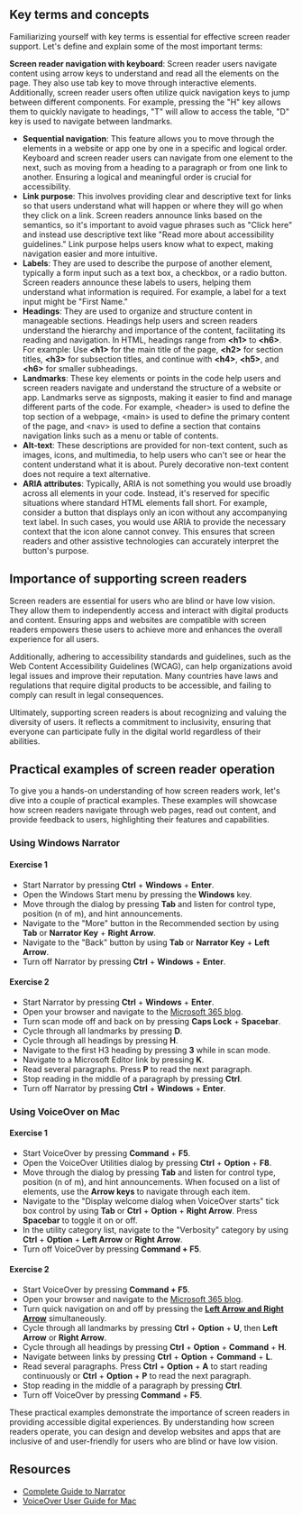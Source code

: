 ## Key terms and concepts

Familiarizing yourself with key terms is essential for effective screen reader support. Let's define and explain some of the most important terms:

 **Screen reader navigation with keyboard**: Screen reader users navigate content using arrow keys to understand and read all the elements on the page. They also use tab key to move through interactive elements. Additionally, screen reader users often utilize quick navigation keys to jump between different components. For example, pressing the "H" key allows them to quickly navigate to headings, "T" will allow to access the table, "D" key is used to navigate between landmarks.
- **Sequential navigation**: This feature allows you to move through the elements in a website or app one by one in a specific and logical order. Keyboard and screen reader users can navigate from one element to the next, such as moving from a heading to a paragraph or from one link to another. Ensuring a logical and meaningful order is crucial for accessibility.
- **Link purpose**: This involves providing clear and descriptive text for links so that users understand what will happen or where they will go when they click on a link. Screen readers announce links based on the semantics, so it's important to avoid vague phrases such as "Click here" and instead use descriptive text like "Read more about accessibility guidelines." Link purpose helps users know what to expect, making navigation easier and more intuitive. 
- **Labels**: They are used to describe the purpose of another element, typically a form input such as a text box, a checkbox, or a radio button. Screen readers announce these labels to users, helping them understand what information is required. For example, a label for a text input might be "First Name."
- **Headings**: They are used to organize and structure content in manageable sections. Headings help users and screen readers understand the hierarchy and importance of the content, facilitating its reading and navigation. In HTML, headings range from **\<h1>** to **\<h6>**. For example: Use **\<h1>** for the main title of the page, **\<h2>** for section titles, **\<h3>** for subsection titles, and continue with **\<h4>**, **\<h5>**, and **\<h6>** for smaller subheadings.
- **Landmarks**: These key elements or points in the code help users and screen readers navigate and understand the structure of a website or app. Landmarks serve as signposts, making it easier to find and manage different parts of the code. For example, \<header> is used to define the top section of a webpage, \<main> is used to define the primary content of the page, and \<nav> is used to define a section that contains navigation links such as a menu or table of contents.
- **Alt-text**: These descriptions are provided for non-text content, such as images, icons, and multimedia, to help users who can't see or hear the content understand what it is about. Purely decorative non-text content does not require a text alternative.
- **ARIA attributes**: Typically, ARIA is not something you would use broadly across all elements in your code. Instead, it's reserved for specific situations where standard HTML elements fall short. For example, consider a button that displays only an icon without any accompanying text label. In such cases, you would use ARIA to provide the necessary context that the icon alone cannot convey. This ensures that screen readers and other assistive technologies can accurately interpret the button's purpose.

## Importance of supporting screen readers

Screen readers are essential for users who are blind or have low vision. They allow them to independently access and interact with digital products and content. Ensuring apps and websites are compatible with screen readers empowers these users to achieve more and enhances the overall experience for all users. 

Additionally, adhering to accessibility standards and guidelines, such as the Web Content Accessibility Guidelines (WCAG), can help organizations avoid legal issues and improve their reputation. Many countries have laws and regulations that require digital products to be accessible, and failing to comply can result in legal consequences.

Ultimately, supporting screen readers is about recognizing and valuing the diversity of users. It reflects a commitment to inclusivity, ensuring that everyone can participate fully in the digital world regardless of their abilities.

## Practical examples of screen reader operation

To give you a hands-on understanding of how screen readers work, let's dive into a couple of practical examples. These examples will showcase how screen readers navigate through web pages, read out content, and provide feedback to users, highlighting their features and capabilities.

### Using Windows Narrator

#### Exercise 1
- Start Narrator by pressing **Ctrl** + **Windows** + **Enter**. 
- Open the Windows Start menu by pressing the **Windows** key.
- Move through the dialog by pressing **Tab** and listen for control type, position (n of m), and hint announcements.
- Navigate to the "More" button in the Recommended section by using **Tab** or **Narrator Key** + **Right Arrow**.
- Navigate to the "Back" button by using **Tab** or **Narrator Key** + **Left Arrow**.
- Turn off Narrator by pressing **Ctrl** + **Windows** + **Enter**. 

#### Exercise 2
- Start Narrator by pressing **Ctrl** + **Windows** + **Enter**. 
- Open your browser and navigate to the [Microsoft 365 blog](https://www.microsoft.com/en-us/microsoft-365/blog/2023/03/08/create-inclusive-content-with-the-new-accessibility-assistant-in-microsoft-365/).
- Turn scan mode off and back on by pressing **Caps Lock** + **Spacebar**.
- Cycle through all landmarks by pressing **D**.
- Cycle through all headings by pressing **H**.
- Navigate to the first H3 heading by pressing **3** while in scan mode.
- Navigate to a Microsoft Editor link by pressing **K**.
- Read several paragraphs. Press **P** to read the next paragraph.
- Stop reading in the middle of a paragraph by pressing **Ctrl**.
- Turn off Narrator by pressing **Ctrl** + **Windows** + **Enter**. 

### Using VoiceOver on Mac

#### Exercise 1
- Start VoiceOver by pressing **Command** + **F5**. 
- Open the VoiceOver Utilities dialog by pressing **Ctrl** + **Option** + **F8**.
- Move through the dialog by pressing **Tab** and listen for control type, position (n of m), and hint announcements. When focused on a list of elements, use the **Arrow keys** to navigate through each item.
- Navigate to the "Display welcome dialog when VoiceOver starts" tick box control by using **Tab** or **Ctrl** + **Option** + **Right Arrow**. Press **Spacebar** to toggle it on or off.
- In the utility category list, navigate to the "Verbosity" category by using **Ctrl** + **Option** + **Left Arrow** or **Right Arrow**.
- Turn off VoiceOver by pressing **Command + F5**. 

#### Exercise 2
- Start VoiceOver by pressing **Command + F5**. 
- Open your browser and navigate to the [Microsoft 365 blog](https://www.microsoft.com/en-us/microsoft-365/blog/2023/03/08/create-inclusive-content-with-the-new-accessibility-assistant-in-microsoft-365/).
- Turn quick navigation on and off by pressing the **[Left Arrow and Right Arrow](https://www.microsoft.com/en-us/microsoft-365/blog/2023/03/08/create-inclusive-content-with-the-new-accessibility-assistant-in-microsoft-365/)** simultaneously.
- Cycle through all landmarks by pressing **Ctrl** + **Option** + **U**, then **Left Arrow** or **Right Arrow**.
- Cycle through all headings by pressing **Ctrl** + **Option** + **Command** + **H**.
- Navigate between links by pressing **Ctrl** + **Option** + **Command** + **L**.
- Read several paragraphs. Press **Ctrl** + **Option** + **A** to start reading continuously or **Ctrl** + **Option** + **P** to read the next paragraph.
- Stop reading in the middle of a paragraph by pressing **Ctrl**.
- Turn off VoiceOver by pressing **Command** + **F5**. 

These practical examples demonstrate the importance of screen readers in providing accessible digital experiences. By understanding how screen readers operate, you can design and develop websites and apps that are inclusive of and user-friendly for users who are blind or have low vision.

## Resources

- [Complete Guide to Narrator](https://support.microsoft.com/en-us/windows/complete-guide-to-narrator-e4397a0d-ef4f-b386-d8ae-c172f109bdb1) 
- [VoiceOver User Guide for Mac](https://support.apple.com/guide/voiceover/welcome/mac)